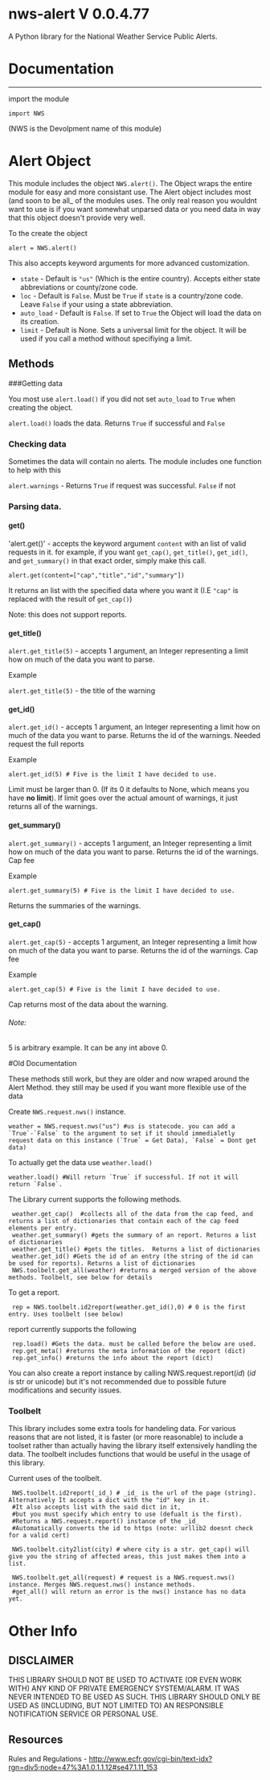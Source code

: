 # nws-alert V 0.0.4.77

A Python library for the National Weather Service Public Alerts. 




# Documentation
---

import the module

    import NWS

(NWS is the Devolpment name of this module)   



# Alert Object

This module includes the object `NWS.alert()`. The Object wraps the entire module for easy and more consistant use. The Alert object includes most (and soon to be all_ of the modules uses. The only real reason you wouldnt want to use is if you want somewhat unparsed data or you need data in way that this object doesn't provide very well.

To the create the object

    alert = NWS.alert()

This also accepts keyword arguments for more advanced customization. 

* `state` - Default is `"us"` (Which is the entire country). Accepts either state abbreviations or county/zone code.
* `loc` - Default is `False`. Must be `True` if `state` is a country/zone code. Leave `False` if your using a state abbreviation.
* `auto_load` - Default is `False`. If set to `True` the Object will load the data on its creation.
* `limit` - Default is None. Sets a universal limit for the object. It will be used if you call a method without specifiying a limit.

## Methods

###Getting data

You most use `alert.load()` if you did not set `auto_load` to `True` when creating the object.

`alert.load()` loads the data. Returns `True` if successful and `False`

### Checking data

Sometimes the data will contain no alerts. The module includes one function to help with this

`alert.warnings` - Returns ``True`` if request was successful. ``False`` if not

### Parsing data.

#### get()

'alert.get()' - accepts the keyword argument `content` with an list of valid requests in it. for example, if you want `get_cap()`, `get_title()`, `get_id()`, and `get_summary()` in that exact order, simply make this call.

    alert.get(content=["cap","title","id","summary"])

It returns an list with the specified data where you want it (I.E `"cap"` is replaced with the result of `get_cap()`)

Note: this does not support reports.

#### get_title()

`alert.get_title(5)` - accepts 1 argument, an Integer representing a limit how on much of the data you want to parse. 

Example 

`alert.get_title(5)` -  the title of the warning



#### get_id()

`alert.get_id()` - accepts 1 argument, an Integer representing a limit how on much of the data you want to parse. Returns the id of the warnings. Needed request the full reports

Example 

    alert.get_id(5) # Five is the limit I have decided to use.

Limit must be larger than 0. (If its 0 it defaults to None, which means you have **no limit**). If limit goes over the actual amount of warnings, it just returns all of the warnings.


#### get_summary()

`alert.get_summary()` - accepts 1 argument, an Integer representing a limit how on much of the data you want to parse. Returns the id of the warnings. Cap fee

Example 

    alert.get_summary(5) # Five is the limit I have decided to use.

Returns the summaries of the warnings.



#### get_cap()

`alert.get_cap(5)` - accepts 1 argument, an Integer representing a limit how on much of the data you want to parse. Returns the id of the warnings. Cap fee

Example 

    alert.get_cap(5) # Five is the limit I have decided to use.

Cap returns most of the data about the warning. 

###### Note:

5 is arbitrary example. It can be any int above 0.



#Old Documentation

These methods still work, but they are older and now wraped around the Alert Method. they still may be used if you want more flexible use of the data

Create `NWS.request.nws()` instance.

    weather = NWS.request.nws("us") #us is statecode. you can add a `True`-`False` to the argument to set if it should immedialetly request data on this instance (`True` = Get Data), `False` = Dont get data)

To actually get the data use `weather.load()`

    weather.load() #Will return `True` if successful. If not it will return `False`.

The Library current supports the following methods.
    

     weather.get_cap()  #collects all of the data from the cap feed, and returns a list of dictionaries that contain each of the cap feed elements per entry.
     weather.get_summary() #gets the summary of an report. Returns a list of dictionaries 
     weather.get_title() #gets the titles.  Returns a list of dictionaries 
     weather.get_id() #Gets the id of an entry (the string of the id can be used for reports). Returns a list of dictionaries 
     NWS.toolbelt.get_all(weather) #returns a merged version of the above methods. Toolbelt, see below for details
    
To get a report. 

     rep = NWS.toolbelt.id2report(weather.get_id(),0) # 0 is the first entry. Uses toolbelt (see below)

report currently supports the following

     rep.load() #Gets the data. must be called before the below are used.
     rep.get_meta() #returns the meta information of the report (dict)
     rep.get_info() #returns the info about the report (dict)

You can also create a report instance by calling NWS.request.report(_id_) (_id_ is str or unicode) but it's not recommended due to possible future modifications and security issues.

### Toolbelt

This library includes some extra tools for handeling data. For various reasons that are not listed, it is faster (or more reasonable) to include a toolset rather than actually having the library itself extensively handling the data. The toolbelt includes functions that would be useful in the usage of this library.

Current uses of the toolbelt.
     
     NWS.toolbelt.id2report(_id_) # _id_ is the url of the page (string). Alternatively It accepts a dict with the "id" key in it. 
     #It also accepts list with the said dict in it, 
     #but you must specify which entry to use (defualt is the first). 
     #Returns a NWS.request.report() instance of the _id_
     #Automatically converts the id to https (note: urllib2 doesnt check for a valid cert)

     NWS.toolbelt.city2list(city) # where city is a str. get_cap() will give you the string of affected areas, this just makes them into a list.

     NWS.toolbelt.get_all(request) # request is a NWS.request.nws() instance. Merges NWS.request.nws() instance methods.
     #get_all() will return an error is the nws() instance has no data yet.

# Other Info

## DISCLAIMER

THIS LIBRARY SHOULD NOT BE USED TO ACTIVATE (OR EVEN WORK WITH) ANY KIND OF PRIVATE EMERGENCY SYSTEM/ALARM. IT WAS NEVER INTENDED TO BE USED AS SUCH. THIS LIBRARY SHOULD ONLY BE USED AS (INCLUDING, BUT NOT LIMITED TO) AN RESPONSIBLE NOTIFICATION SERVICE OR PERSONAL USE.

## Resources

Rules and Regulations - http://www.ecfr.gov/cgi-bin/text-idx?rgn=div5;node=47%3A1.0.1.1.12#se47.1.11_153
